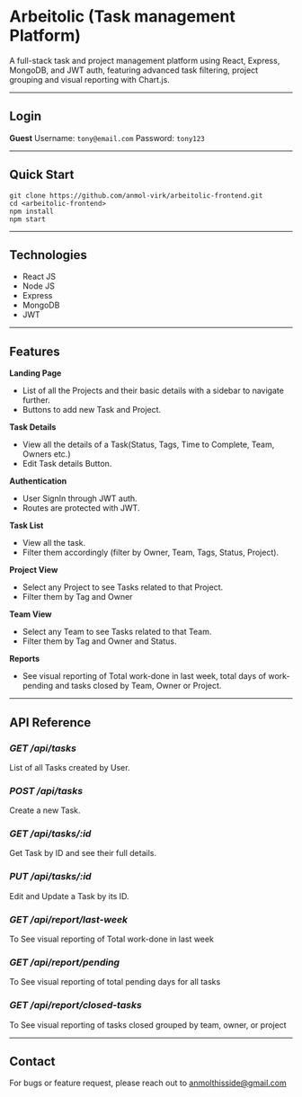 # Arbeitolic (Task management Platform)

A full-stack task and project management platform using React, Express, MongoDB, and JWT auth, featuring advanced task filtering, project grouping and visual reporting with Chart.js.

---

## Login

**Guest**
Username: `tony@email.com`
Password: `tony123`

---
## Quick Start

```
git clone https://github.com/anmol-virk/arbeitolic-frontend.git
cd <arbeitolic-frontend>
npm install
npm start
```

---

## Technologies
- React JS
- Node JS
- Express
- MongoDB
- JWT

---

## Features
**Landing Page**
- List of all the Projects and their basic details with a sidebar to navigate further.
- Buttons to add new Task and Project.

**Task Details**
- View all the details of a Task(Status, Tags, Time to Complete, Team, Owners etc.)
- Edit Task details Button.

**Authentication**
- User SignIn through JWT auth.
- Routes are protected with JWT.

**Task List**
- View all the task.
- Filter them accordingly (filter by Owner, Team, Tags, Status, Project).

**Project View**
- Select any Project to see Tasks related to that Project.
- Filter them by Tag and Owner

**Team View**
- Select any Team to see Tasks related to that Team.
- Filter them by Tag and Owner and Status.

**Reports**
- See visual reporting of Total work-done in last week, total days of work-pending and tasks closed by Team, Owner or Project.

---

## API Reference

### ***GET /api/tasks***
List of all Tasks created by User.

### ***POST /api/tasks***
Create a new Task.

### ***GET /api/tasks/:id***
Get Task by ID and see their full details.

### ***PUT /api/tasks/:id***
Edit and Update a Task by its ID.

### ***GET /api/report/last-week***
To See visual reporting of Total work-done in last week

### ***GET /api/report/pending***
To See visual reporting of total pending days for all tasks

### ***GET /api/report/closed-tasks***
To See visual reporting of tasks closed grouped by team, owner, or project

---

## Contact

For bugs or feature request, please reach out to anmolthisside@gmail.com